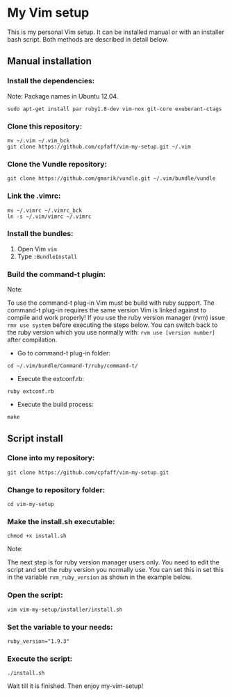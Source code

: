 # My Vim setup

This is my personal Vim setup. It can be installed manual or with an installer
bash script. Both methods are described in detail below.

## Manual installation

### Install the dependencies:

Note: Package names in Ubuntu 12.04.

```
sudo apt-get install par ruby1.8-dev vim-nox git-core exuberant-ctags
```

### Clone this repository:

```
mv ~/.vim ~/.vim_bck
git clone https://github.com/cpfaff/vim-my-setup.git ~/.vim
```

### Clone the Vundle repository:

```
git clone https://github.com/gmarik/vundle.git ~/.vim/bundle/vundle
```

### Link the .vimrc:

```
mv ~/.vimrc ~/.vimrc_bck
ln -s ~/.vim/vimrc ~/.vimrc
```

### Install the bundles:

1. Open Vim `vim`
2. Type `:BundleInstall`

### Build the command-t plugin:

Note:

To use the command-t plug-in Vim must be build with ruby support. The command-t
plug-in requires the same version Vim is linked against to compile and work
properly! If you use the ruby version manager (rvm) issue `rmv use system`
before executing the steps below. You can switch back to the ruby version which
you use normally with: `rvm use [version number]` after compilation.

- Go to command-t plug-in folder:

```
cd ~/.vim/bundle/Command-T/ruby/command-t/
```

- Execute the extconf.rb:

```
ruby extconf.rb
```

- Execute the build process:

```
make
```

## Script install 

### Clone into my repository:

```
git clone https://github.com/cpfaff/vim-my-setup.git
```

### Change to repository folder:

```
cd vim-my-setup
```

### Make the install.sh executable:

```
chmod +x install.sh
```

Note: 

The next step is for ruby version manager users only. You need to edit the
script and set the ruby version you normally use. You can set this in set this
in the variable `rvm_ruby_version` as shown in the example below.

### Open the script:

```
vim vim-my-setup/installer/install.sh
```

### Set the variable to your needs:

```
ruby_version="1.9.3"
```

### Execute the script:

```
./install.sh
```

Wait till it is finished. Then enjoy my-vim-setup!


